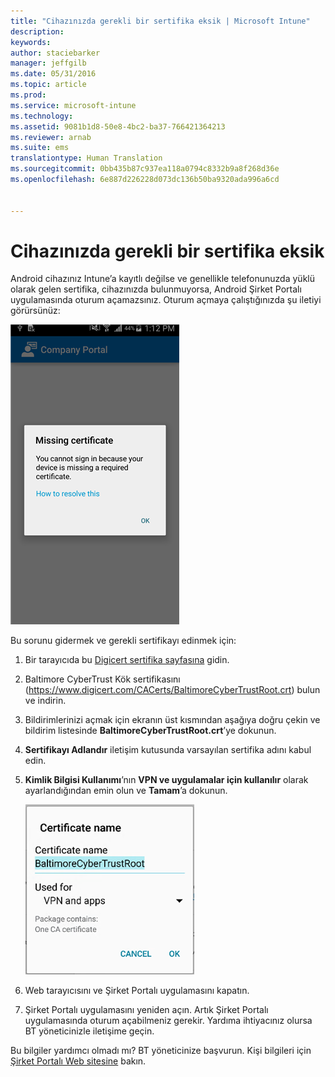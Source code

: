 ```yaml
---
title: "Cihazınızda gerekli bir sertifika eksik | Microsoft Intune"
description: 
keywords: 
author: staciebarker
manager: jeffgilb
ms.date: 05/31/2016
ms.topic: article
ms.prod: 
ms.service: microsoft-intune
ms.technology: 
ms.assetid: 9081b1d8-50e8-4bc2-ba37-766421364213
ms.reviewer: arnab
ms.suite: ems
translationtype: Human Translation
ms.sourcegitcommit: 0bb435b87c937ea118a0794c8332b9a8f268d36e
ms.openlocfilehash: 6e887d226228d073dc136b50ba9320ada996a6cd


---
```



# Cihazınızda gerekli bir sertifika eksik
Android cihazınız Intune’a kayıtlı değilse ve genellikle telefonunuzda yüklü olarak gelen sertifika, cihazınızda bulunmuyorsa, Android Şirket Portalı uygulamasında oturum açamazsınız. Oturum açmaya çalıştığınızda şu iletiyi görürsünüz:

![andr-cert-install-cert-missing](./media/andr-cert_install-1-cert_missing.png)

Bu sorunu gidermek ve gerekli sertifikayı edinmek için:

1.  Bir tarayıcıda bu [Digicert sertifika sayfasına](https://www.digicert.com/digicert-root-certificates.htm) gidin.

2.  Baltimore CyberTrust Kök sertifikasını (https://www.digicert.com/CACerts/BaltimoreCyberTrustRoot.crt) bulun ve indirin.

3.  Bildirimlerinizi açmak için ekranın üst kısmından aşağıya doğru çekin ve bildirim listesinde **BaltimoreCyberTrustRoot.crt**’ye dokunun.

4.  **Sertifikayı Adlandır** iletişim kutusunda varsayılan sertifika adını kabul edin.

5. **Kimlik Bilgisi Kullanımı**’nın **VPN ve uygulamalar için kullanılır** olarak ayarlandığından emin olun ve **Tamam**’a dokunun.

    ![andr-cert-install-add-cert-name](./media/andr-cert_install-2-add_cert_name.png)

6. Web tarayıcısını ve Şirket Portalı uygulamasını kapatın.

7. Şirket Portalı uygulamasını yeniden açın. Artık Şirket Portalı uygulamasında oturum açabilmeniz gerekir. Yardıma ihtiyacınız olursa BT yöneticinizle iletişime geçin.

Bu bilgiler yardımcı olmadı mı? BT yöneticinize başvurun. Kişi bilgileri için [Şirket Portalı Web sitesine](http://portal.manage.microsoft.com) bakın.


<!--HONumber=Jun16_HO4-->


